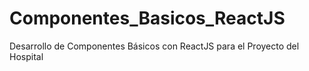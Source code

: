 # Componentes_Basicos_ReactJS
Desarrollo de Componentes Básicos con ReactJS para el Proyecto del Hospital 
